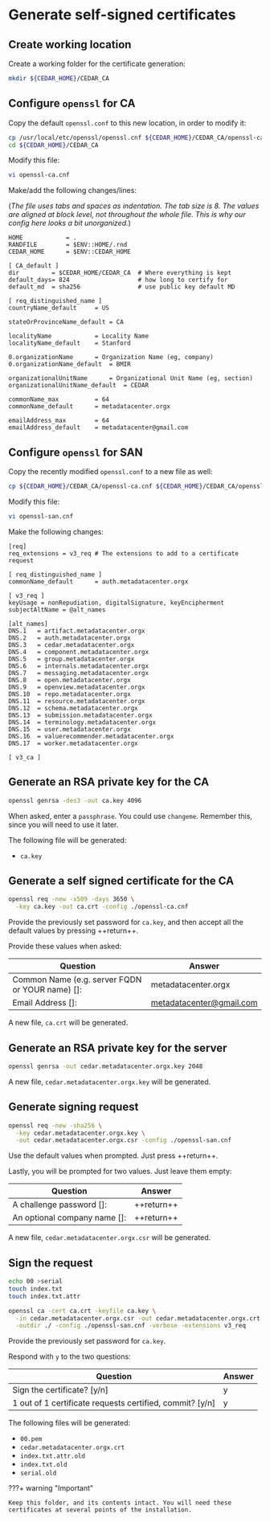 # Generate self-signed certificates

## Create working location
Create a working folder for the certificate generation:

```sh
mkdir ${CEDAR_HOME}/CEDAR_CA
```

## Configure `openssl` for CA

Copy the default `openssl.conf` to this new location, in order to modify it:

```sh
cp /usr/local/etc/openssl/openssl.cnf ${CEDAR_HOME}/CEDAR_CA/openssl-ca.cnf
cd ${CEDAR_HOME}/CEDAR_CA
```

Modify this file:

```sh
vi openssl-ca.cnf
```

Make/add the following changes/lines:

(*The file uses tabs and spaces as indentation. The tab size is 8.
The values are aligned at block level, not throughout the whole file.
This is why our config here looks a bit unorganized.*)

```{.py3 hl_lines="3 6-8 11 13 16 19 22 25 28"}
HOME            = .
RANDFILE        = $ENV::HOME/.rnd
CEDAR_HOME      = $ENV::CEDAR_HOME

[ CA_default ]
dir         = $CEDAR_HOME/CEDAR_CA  # Where everything is kept
default_days= 824                   # how long to certify for
default_md  = sha256                # use public key default MD

[ req_distinguished_name ]
countryName_default     = US

stateOrProvinceName_default = CA

localityName            = Locality Name
localityName_default    = Stanford

0.organizationName      = Organization Name (eg, company)
0.organizationName_default  = BMIR

organizationalUnitName      = Organizational Unit Name (eg, section)
organizationalUnitName_default  = CEDAR

commonName_max			= 64
commonName_default      = metadatacenter.orgx

emailAddress_max		= 64
emailAddress_default    = metadatacenter@gmail.com
```

## Configure `openssl` for SAN

Copy the recently modified `openssl.conf` to a new file as well:

```sh
cp ${CEDAR_HOME}/CEDAR_CA/openssl-ca.cnf ${CEDAR_HOME}/CEDAR_CA/openssl-san.cnf
```

Modify this file:

```sh
vi openssl-san.cnf
```

Make the following changes:

```{.py3 hl_lines="2 5 9 11-28"}
[req]
req_extensions = v3_req # The extensions to add to a certificate request

[ req_distinguished_name ]
commonName_default      = auth.metadatacenter.orgx

[ v3_req ]
keyUsage = nonRepudiation, digitalSignature, keyEncipherment
subjectAltName = @alt_names

[alt_names]
DNS.1   = artifact.metadatacenter.orgx
DNS.2   = auth.metadatacenter.orgx
DNS.3   = cedar.metadatacenter.orgx
DNS.4   = component.metadatacenter.orgx
DNS.5   = group.metadatacenter.orgx
DNS.6   = internals.metadatacenter.orgx
DNS.7   = messaging.metadatacenter.orgx
DNS.8   = open.metadatacenter.orgx
DNS.9   = openview.metadatacenter.orgx
DNS.10  = repo.metadatacenter.orgx
DNS.11  = resource.metadatacenter.orgx
DNS.12  = schema.metadatacenter.orgx
DNS.13  = submission.metadatacenter.orgx
DNS.14  = terminology.metadatacenter.orgx
DNS.15  = user.metadatacenter.orgx
DNS.16  = valuerecommender.metadatacenter.orgx
DNS.17  = worker.metadatacenter.orgx

[ v3_ca ]
```

## Generate an RSA private key for the CA

```sh
openssl genrsa -des3 -out ca.key 4096
```

When asked, enter a `passphrase`. You could use `changeme`. Remember this, since you will need to use it later.

The following file will be generated:

* `ca.key`

## Generate a self signed certificate for the CA

```sh
openssl req -new -x509 -days 3650 \
  -key ca.key -out ca.crt -config ./openssl-ca.cnf
```

Provide the previously set password for `ca.key`, and then accept all the default values by pressing  ++return++. 

Provide these values when asked:

| Question                                        | Answer                   |
| -----------                                     | -----------              |
| Common Name (e.g. server FQDN or YOUR name) []: | metadatacenter.orgx      |
| Email Address []:                               | metadatacenter@gmail.com |

A new file, `ca.crt` will be generated. 

## Generate an RSA private key for the server

```sh
openssl genrsa -out cedar.metadatacenter.orgx.key 2048
```

A new file, `cedar.metadatacenter.orgx.key` will be generated.

## Generate signing request

```sh
openssl req -new -sha256 \
  -key cedar.metadatacenter.orgx.key \
  -out cedar.metadatacenter.orgx.csr -config ./openssl-san.cnf
```

Use the default values when prompted. Just press ++return++. 

Lastly, you will be prompted for two values. Just leave them empty:

| Question                    | Answer                   |
| -----------                 | -----------              |
| A challenge password []:    | ++return++               |
| An optional company name []:| ++return++               |

A new file, `cedar.metadatacenter.orgx.csr` will be generated.

## Sign the request

```sh
echo 00 >serial
touch index.txt
touch index.txt.attr

openssl ca -cert ca.crt -keyfile ca.key \
  -in cedar.metadatacenter.orgx.csr -out cedar.metadatacenter.orgx.crt \
  -outdir ./ -config ./openssl-san.cnf -verbose -extensions v3_req
```

Provide the previously set password for `ca.key`.

Respond with `y` to the two questions:

| Question                    | Answer                   |
| -----------                 | -----------              |
| Sign the certificate? [y/n]                             | y             |
| 1 out of 1 certificate requests certified, commit? [y/n]| y              |

The following files will be generated:

* `00.pem`
* `cedar.metadatacenter.orgx.crt`
* `index.txt.attr.old`
* `index.txt.old`
* `serial.old`

???+ warning "Important"
    
    Keep this folder, and its contents intact. You will need these certificates at several points of the installation.

